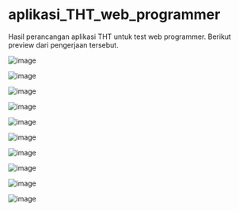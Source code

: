 # aplikasi_THT_web_programmer
Hasil perancangan aplikasi THT untuk test web programmer.
Berikut preview dari pengerjaan tersebut.

![image](https://github.com/reza7angkasa/aplikasi_THT_web_programmer/assets/72240159/ca93a6b0-7568-48d1-82dd-a45637d22972)

![image](https://github.com/reza7angkasa/aplikasi_THT_web_programmer/assets/72240159/771ff808-1541-40af-9595-6cb944ecfd01)

![image](https://github.com/reza7angkasa/aplikasi_THT_web_programmer/assets/72240159/929664cc-d887-4f52-96d4-b9632430fa07)

![image](https://github.com/reza7angkasa/aplikasi_THT_web_programmer/assets/72240159/f2025881-8e62-4d46-90f9-27db5115b61e)

![image](https://github.com/reza7angkasa/aplikasi_THT_web_programmer/assets/72240159/29a33f47-e567-40b0-9924-4aeec1f8b7b3)

![image](https://github.com/reza7angkasa/aplikasi_THT_web_programmer/assets/72240159/0641fb45-0efa-4f78-8f24-06659766909f)

![image](https://github.com/reza7angkasa/aplikasi_THT_web_programmer/assets/72240159/8a090ca8-c539-4c39-9823-42fa8c8362ec)

![image](https://github.com/reza7angkasa/aplikasi_THT_web_programmer/assets/72240159/23cef747-c976-484c-b223-82bf500e8b6f)

![image](https://github.com/reza7angkasa/aplikasi_THT_web_programmer/assets/72240159/5d142be5-f603-47ba-9dac-e15e07245c5a)

![image](https://github.com/reza7angkasa/aplikasi_THT_web_programmer/assets/72240159/95a6e0df-ad75-4ff7-8539-7bc51ccec381)















